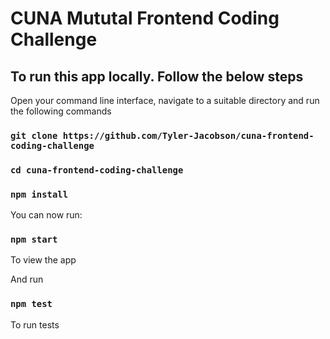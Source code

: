 # CUNA Mututal Frontend Coding Challenge

## To run this app locally. Follow the below steps

Open your command line interface, navigate to a suitable directory and run the following commands

### `git clone https://github.com/Tyler-Jacobson/cuna-frontend-coding-challenge`

### `cd cuna-frontend-coding-challenge`

### `npm install`

You can now run:
### `npm start`
To view the app

And run
### `npm test`
To run tests